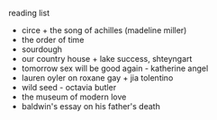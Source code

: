 reading list
- circe + the song of achilles (madeline miller)
- the order of time
- sourdough
- our country house + lake success, shteyngart
- tomorrow sex will be good again - katherine angel
- lauren oyler on roxane gay + jia  tolentino
- wild seed - octavia butler
- the museum of modern love
- baldwin's essay on his father's death